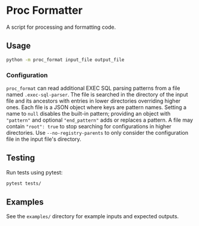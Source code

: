 
# Proc Formatter

A script for processing and formatting code.

## Usage

```bash
python -m proc_format input_file output_file
```

### Configuration

`proc_format` can read additional EXEC SQL parsing patterns from a file
named `.exec-sql-parser`.  The file is searched in the directory of the
input file and its ancestors with entries in lower directories
overriding higher ones.  Each file is a JSON object where keys are
pattern names.  Setting a name to `null` disables the built-in pattern;
providing an object with `"pattern"` and optional `"end_pattern"` adds
or replaces a pattern.  A file may contain `"root": true` to stop
searching for configurations in higher directories.  Use
`--no-registry-parents` to only consider the configuration file in the
input file's directory.

## Testing

Run tests using pytest:

```bash
pytest tests/
```

## Examples

See the `examples/` directory for example inputs and expected outputs.

